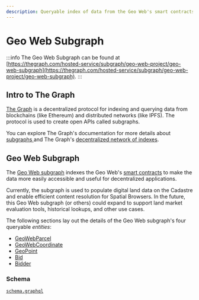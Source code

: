 ```yaml
---
description: Queryable index of data from the Geo Web's smart contracts.
---
```


# Geo Web Subgraph

:::info
The Geo Web Subgraph can be found at [https://thegraph.com/hosted-service/subgraph/geo-web-project/geo-web-subgraph](https://thegraph.com/hosted-service/subgraph/geo-web-project/geo-web-subgraph).
:::

## Intro to The Graph

[The Graph](https://thegraph.com/) is a decentralized protocol for indexing and querying data from blockchains (like Ethereum) and distributed networks (like IPFS). The protocol is used to create open APIs called subgraphs.

You can explore The Graph's documentation for more details about [subgraphs ](https://thegraph.com/docs/introduction)and The Graph's [decentralized network of indexes](https://thegraph.com/docs/network#overview).

## Geo Web Subgraph

The [Geo Web subgraph](https://thegraph.com/hosted-service/subgraph/geo-web-project/geo-web-subgraph) indexes the Geo Web's [smart contracts](../core-contracts/) to make the data more easily accessible and useful for decentralized applications.

Currently, the subgraph is used to populate digital land data on the Cadastre and enable efficient content resolution for Spatial Browsers. In the future, this Geo Web subgraph (or others) could expand to support land market evaluation tools, historical lookups, and other use cases.

The following sections lay out the details of the Geo Web subgraph's four queryable _entities_:

- [GeoWebParcel](./erc721license)
- [GeoWebCoordinate](./geowebcoordinate)
- [GeoPoint](./geopoint)
- [Bid](./bid)
- [Bidder](./bidder)

### Schema

[`schema.graphql`](https://github.com/Geo-Web-Project/geo-web-subgraph/blob/main/schema.graphql)
